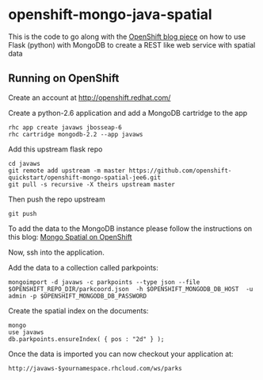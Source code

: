 openshift-mongo-java-spatial
=============================

This is the code to go along with the [OpenShift blog piece](https://openshift.redhat.com/community/blogs/spatial-jee6-jax-rs-cdi-mongodb-on-paas) on how to use Flask (python) with MongoDB to create a REST like web service with spatial data

Running on OpenShift
----------------------------

Create an account at http://openshift.redhat.com/

Create a python-2.6 application and add a MongoDB cartridge to the app

    rhc app create javaws jbosseap-6
    rhc cartridge mongodb-2.2 --app javaws

Add this upstream flask repo


    cd javaws
    git remote add upstream -m master https://github.com/openshift-quickstart/openshift-mongo-spatial-jee6.git
    git pull -s recursive -X theirs upstream master
    
Then push the repo upstream

    git push
    
To add the data to the MongoDB instance please follow the instructions on this blog:
[Mongo Spatial on OpenShift](https://openshift.redhat.com/community/blogs/spatial-mongodb-in-openshift-be-the-next-foursquare-part-1)

Now, ssh into the application.

Add the data to a collection called parkpoints:

    mongoimport -d javaws -c parkpoints --type json --file $OPENSHIFT_REPO_DIR/parkcoord.json  -h $OPENSHIFT_MONGODB_DB_HOST  -u admin -p $OPENSHIFT_MONGODB_DB_PASSWORD

    
Create the spatial index on the documents:

    mongo
    use javaws
    db.parkpoints.ensureIndex( { pos : "2d" } );

Once the data is imported you can now checkout your application at:

    http://javaws-$yournamespace.rhcloud.com/ws/parks
    

